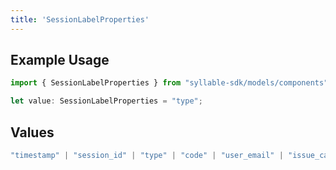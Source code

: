 ```yaml
---
title: 'SessionLabelProperties'
---
```


## Example Usage

```typescript
import { SessionLabelProperties } from "syllable-sdk/models/components";

let value: SessionLabelProperties = "type";
```

## Values

```typescript
"timestamp" | "session_id" | "type" | "code" | "user_email" | "issue_categories" | "session_id_list"
```